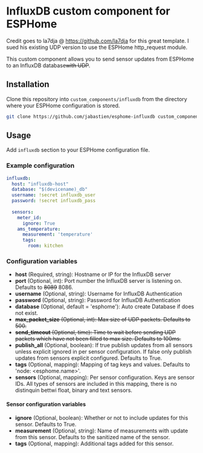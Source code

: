 # InfluxDB custom component for ESPHome
Credit goes to la7dja @ https://github.com/la7dja for this great template. I sued his existing UDP version to use the ESPHome http_request module.

This custom component allows you to send sensor updates from ESPHome to an
InfluxDB database<del>with UDP</del>.


## Installation

Clone this repository into `custom_components/influxdb` from the directory
where your ESPHome configuration is stored.

```bash
git clone https://github.com/jabastien/esphome-influxdb custom_components/influxdb
```

## Usage

Add `influxdb` section to your ESPHome configuration file.

### Example configuration

```yaml
influxdb:
  host: "influxdb-host"
  database: "$(devicename)_db"
  username: !secret influxdb_user
  password: !secret influxdb_pass
  
  sensors:
    meter_id:
      ignore: True
    ams_temperature:
      measurement: 'temperature'
      tags: 
        room: kitchen
```

### Configuration variables

* **host** (Required, string): Hostname or IP for the InfluxDB server
* **port** (Optional, int): Port number the InfluxDB server is listening on. Defaults to <del>8089</del> 8086.
* **username** (Optional, string): Username for InfluxDB Authentication
* **password** (Optional, string): Password for InfluxDB Authentication
* **database** (Optional, default = 'esphome'): Auto create Database if does not exist.
* <del>**max\_packet_size** (Optional, int): Max size of UDP packets. Defaults to 500.</del>
* <del>**send_timeout** (Optional, time): Time to wait before sending UDP packets which have not been filled to max size. Defaults to 100ms.</del>
* **publish_all** (Optional, boolean): If true publish updates from all sensors unless explicit ignored in per sensor configuration. If false only publish updates from sensors explicit configured. Defaults to True.
* **tags** (Optional, mapping): Mapping of tag keys and values. Defaults to 'node: <esphome.name>'.
* **sensors** (Optional, mapping): Per sensor configuration. Keys are sensor IDs. All types of sensors are included in this mapping, there is no distinquin bettwi float, binary and text sensors.

#### Sensor configuration variables

* **ignore** (Optional, boolean): Whether or not to include updates for this sensor. Defaults to True.
* **measurement** (Optional, string): Name of measurements with update from this sensor. Defaults to the sanitized name of the sensor.
* **tags** (Optional, mapping): Additional tags added for this sensor.
